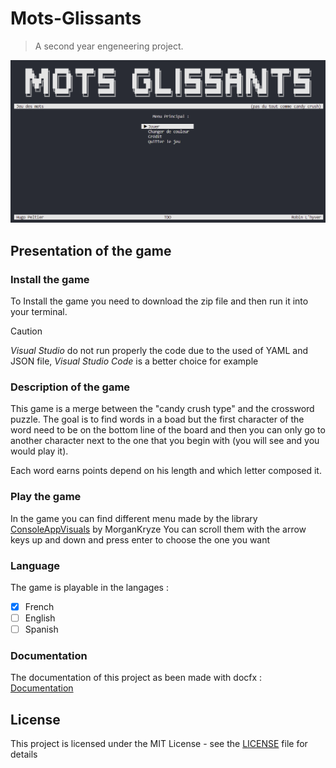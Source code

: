 # Mots-Glissants
> A second year engeneering project.

![ ](/Projet-A2-S1/documentation/images/main_menu.png)

## Presentation of the game

### Install the game

To Install the game you need to download the zip file and then run it into your terminal.
>[!CAUTION]
>*Visual Studio* do not run properly the code due to the used of YAML and JSON file, *Visual Studio Code* is a better choice for example

### Description of the game

This game is a merge between the "candy crush type" and the crossword puzzle.
The goal is to find words in a boad but the first character of the word need to be on the bottom line of the board and then you can only go to another character next to the one that you begin with (you will see and you would play it).

Each word earns points depend on his length and which letter composed it.

### Play the game

In the game you can find different menu made by the library [ConsoleAppVisuals](https://github.com/MorganKryze/ConsoleAppVisuals) by MorganKryze
You can scroll them with the arrow keys up and down and press enter to choose the one you want

### Language

The game is playable in the langages :

- [x] French
- [ ] English
- [ ] Spanish

### Documentation

The documentation of this project as been made with docfx : [Documentation](https://robinmoon2.github.io/Mots-Glissants/)

## License

This project is licensed under the MIT License - see the [LICENSE](LICENSE.md) file for details
